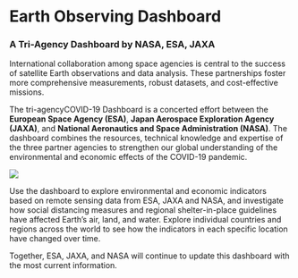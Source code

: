 # Earth Observing Dashboard

### A Tri-Agency Dashboard by NASA, ESA, JAXA

International collaboration among space agencies is central to the success of satellite Earth observations and data analysis. These partnerships foster more comprehensive measurements, robust datasets, and cost-effective missions.

The tri-agencyCOVID-19 Dashboard is a concerted effort between the **European Space Agency (ESA)**, **Japan Aerospace Exploration Agency (JAXA)**, and **National Aeronautics and Space Administration (NASA)**. The dashboard combines the resources, technical knowledge and expertise of the three partner agencies to strengthen our global understanding of the environmental and economic effects of the COVID-19 pandemic.

<img src="./data/trilateral/Esa_Nasa_jaxa_covid19_cover_V3.jpg">

Use the dashboard to explore environmental and economic indicators based on remote sensing data from ESA, JAXA and NASA, and investigate how social distancing measures and regional shelter-in-place guidelines have affected Earth’s air, land, and water. Explore individual countries and regions across the world to see how the indicators in each specific location have changed over time.

Together, ESA, JAXA, and NASA will continue to update this dashboard with the most current information.
